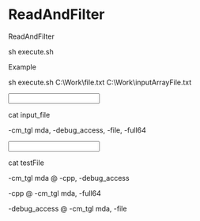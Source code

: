 # ReadAndFilter

ReadAndFilter

sh execute.sh <inputFilePath> <inputArrayFilePath>

Example

sh execute.sh  C:\\Work\file.txt  C:\\Work\inputArrayFile.txt

<Input Array File Example>
 
 cat input_file 
 
-cm_tgl mda, -debug_access, -file, -full64


<Input File Example>
 
 cat testFile 
 
-cm_tgl mda @ -cpp, -debug_access

-cpp @ -cm_tgl mda, -full64

-debug_access @ -cm_tgl mda, -file


